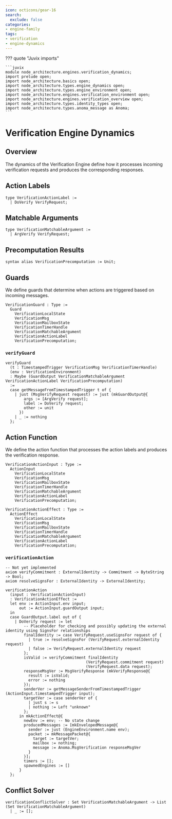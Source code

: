 ```yaml
---
icon: octicons/gear-16
search:
  exclude: false
categories:
- engine-family
tags:
- verification
- engine-dynamics
---
```


??? quote "Juvix imports"

    ```juvix
    module node_architecture.engines.verification_dynamics;
    import prelude open;
    import node_architecture.basics open;
    import node_architecture.types.engine_dynamics open;
    import node_architecture.types.engine_environment open;
    import node_architecture.engines.verification_environment open;
    import node_architecture.engines.verification_overview open;
    import node_architecture.types.identity_types open;
    import node_architecture.types.anoma_message as Anoma;
    ```

# Verification Engine Dynamics

## Overview

The dynamics of the Verification Engine define how it processes incoming verification requests and produces the corresponding responses.

## Action Labels

```juvix
type VerificationActionLabel :=
  | DoVerify VerifyRequest;
```

## Matchable Arguments

```juvix
type VerificationMatchableArgument :=
  | ArgVerify VerifyRequest;
```

## Precomputation Results

```juvix
syntax alias VerificationPrecomputation := Unit;
```

## Guards

We define guards that determine when actions are triggered based on incoming messages.

```juvix
VerificationGuard : Type :=
  Guard
    VerificationLocalState
    VerificationMsg
    VerificationMailboxState
    VerificationTimerHandle
    VerificationMatchableArgument
    VerificationActionLabel
    VerificationPrecomputation;
```

### `verifyGuard`

```juvix
verifyGuard
  (t : TimestampedTrigger VerificationMsg VerificationTimerHandle)
  (env : VerificationEnvironment)
  : Maybe (GuardOutput VerificationMatchableArgument VerificationActionLabel VerificationPrecomputation)
  :=
  case getMessageFromTimestampedTrigger t of {
    | just (MsgVerifyRequest request) := just (mkGuardOutput@{
        args := [ArgVerify request];
        label := DoVerify request;
        other := unit
      })
    | _ := nothing
  };
```

## Action Function

We define the action function that processes the action labels and produces the verification response.

```juvix
VerificationActionInput : Type :=
  ActionInput
    VerificationLocalState
    VerificationMsg
    VerificationMailboxState
    VerificationTimerHandle
    VerificationMatchableArgument
    VerificationActionLabel
    VerificationPrecomputation;

VerificationActionEffect : Type :=
  ActionEffect
    VerificationLocalState
    VerificationMsg
    VerificationMailboxState
    VerificationTimerHandle
    VerificationMatchableArgument
    VerificationActionLabel
    VerificationPrecomputation;
```

### `verificationAction`

```juvix
-- Not yet implemented
axiom verifyCommitment : ExternalIdentity -> Commitment -> ByteString -> Bool;
axiom resolveSignsFor : ExternalIdentity -> ExternalIdentity;

verificationAction
  (input : VerificationActionInput)
  : VerificationActionEffect :=
  let env := ActionInput.env input;
      out := ActionInput.guardOutput input;
  in
  case GuardOutput.label out of {
    | DoVerify request := let
        -- Placeholder for checking and possibly updating the external identity using SignsFor relationships
        finalIdentity := case VerifyRequest.useSignsFor request of {
          | true := resolveSignsFor (VerifyRequest.externalIdentity request)
          | false := VerifyRequest.externalIdentity request
        };
        isValid := verifyCommitment finalIdentity
                                   (VerifyRequest.commitment request)
                                   (VerifyRequest.data request);
        responseMsgVer := MsgVerifyResponse (mkVerifyResponse@{
          result := isValid;
          error := nothing
        });
        senderVer := getMessageSenderFromTimestampedTrigger (ActionInput.timestampedTrigger input);
        targetVer := case senderVer of {
          | just s := s
          | nothing := Left "unknown"
        };
      in mkActionEffect@{
        newEnv := env; -- No state change
        producedMessages := [mkEnvelopedMessage@{
          sender := just (EngineEnvironment.name env);
          packet := mkMessagePacket@{
            target := targetVer;
            mailbox := nothing;
            message := Anoma.MsgVerification responseMsgVer
          }
        }];
        timers := [];
        spawnedEngines := []
      }
  };
```

## Conflict Solver

```juvix
verificationConflictSolver : Set VerificationMatchableArgument -> List (Set VerificationMatchableArgument)
  | _ := [];
```